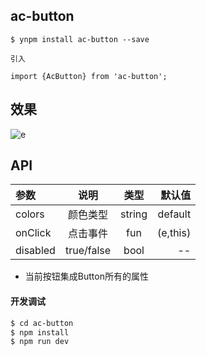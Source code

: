 ## ac-button

```
$ ynpm install ac-button --save

引入

import {AcButton} from 'ac-button';

```

## 效果

![e](http://upload-images.jianshu.io/upload_images/8194969-2fa0cbb748b9aeca?imageMogr2/auto-orient/strip%7CimageView2/2/w/1240)
 

## API

|参数|说明|类型|默认值|
|:--|:---:|:--:|---:|
|colors|颜色类型|string|default|
|onClick|点击事件|fun|(e,this)|
|disabled|true/false| bool| --|

* 当前按钮集成Button所有的属性 
       

#### 开发调试

```sh
$ cd ac-button
$ npm install
$ npm run dev
```

